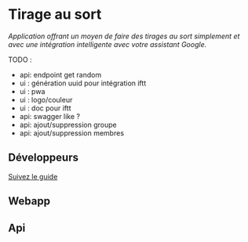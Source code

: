 # Tirage au sort

_Application offrant un moyen de faire des tirages au sort simplement et avec une intégration intelligente avec votre assistant Google._

TODO :

- api: endpoint get random
- ui : génération uuid pour intégration iftt
- ui : pwa
- ui : logo/couleur
- ui : doc pour iftt
- api: swagger like ?
- api: ajout/suppression groupe
- api: ajout/suppression membres

## Développeurs

[Suivez le guide](howto-dev.md)

## Webapp

## Api
